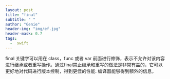 ```yaml
---
layout: post
title: "final"
subtitle: " "
author: "Genie"
header-img: "img/ef.jpg"
header-mask: 0.7
tags:
  -  swift 
---
```


final 关键字可以用在 class，func 或者 var 前面进行修饰，表示不允许对该内容进行继承或者重写操作。通过final禁止继承和重写的做法是非常有益的，它可以更好地对代码进行版本控制，得到更佳的性能. 编译器能够得到额外的信息，


